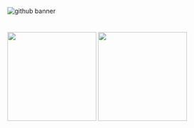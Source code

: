 ![github banner](https://github.com/MuizZatam/MuizZatam/blob/main/github.gif)
#
<div>
  <img src="https://github-readme-stats.vercel.app/api?username=muizzatam&show_icons=true&theme=calm" height=200 align="center"/>
  <img src="https://github-readme-stats.vercel.app/api/top-langs/?username=anuraghazra&layout=compact&theme=calm" height=200 align="center"/>
</div>
